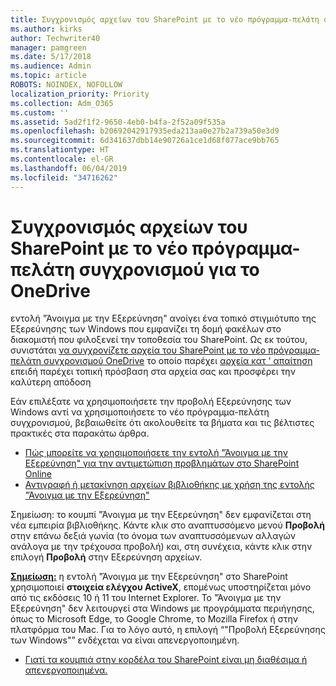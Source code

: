 ```yaml
---
title: Συγχρονισμός αρχείων του SharePoint με το νέο πρόγραμμα-πελάτη συγχρονισμού για το OneDrive
ms.author: kirks
author: Techwriter40
manager: pamgreen
ms.date: 5/17/2018
ms.audience: Admin
ms.topic: article
ROBOTS: NOINDEX, NOFOLLOW
localization_priority: Priority
ms.collection: Adm_O365
ms.custom: ''
ms.assetid: 5ad2f1f2-9650-4eb0-b4fa-2f52a09f535a
ms.openlocfilehash: b20692042917935eda213aa0e27b2a739a50e3d9
ms.sourcegitcommit: 6d341637dbb14e90726a1ce1d68f077ace9bb765
ms.translationtype: HT
ms.contentlocale: el-GR
ms.lasthandoff: 06/04/2019
ms.locfileid: "34716262"
---
```

# <a name="sync-sharepoint-files-with-the-new-onedrive-sync-client"></a>Συγχρονισμός αρχείων του SharePoint με το νέο πρόγραμμα-πελάτη συγχρονισμού για το OneDrive

<p>
  <span style="mso-bidi-font-family: Calibri; mso-bidi-theme-font: minor-latin;">εντολή "Άνοιγμα με την Εξερεύνηση" ανοίγει ένα τοπικό στιγμιότυπο της Εξερεύνησης των Windows που εμφανίζει τη δομή φακέλων στο διακομιστή που φιλοξενεί την τοποθεσία του SharePoint. Ως εκ τούτου, συνιστάται <a href="https://support.office.com/el-GR/article/sync-sharepoint-files-with-the-new-onedrive-sync-client-6de9ede8-5b6e-4503-80b2-6190f3354a88">να συγχρονίζετε αρχεία του SharePoint με το νέο πρόγραμμα-πελάτη συγχρονισμού OneDrive</a> το οποίο παρέχει <a href="https://support.office.com/el-GR/article/learn-about-onedrive-files-on-demand-0e6860d3-d9f3-4971-b321-7092438fb38e">αρχεία κατ ' απαίτηση</a> επειδή παρέχει τοπική πρόσβαση στα αρχεία σας και προσφέρει την καλύτερη απόδοση</span></p> <p><span style="mso-bidi-font-family: Calibri; mso-bidi-theme-font: minor-latin;">Εάν επιλέξατε να χρησιμοποιήσετε την προβολή Εξερεύνησης των Windows αντί να χρησιμοποιήσετε το νέο πρόγραμμα-πελάτη συγχρονισμού, βεβαιωθείτε ότι ακολουθείτε τα βήματα και τις βέλτιστες πρακτικές στα παρακάτω άρθρα.</span></p> <ul> <li>
  <span style="mso-bidi-font-family: Calibri; mso-bidi-theme-font: minor-latin;">
  <a href="https://support.office.com/el-GR/article/How-to-use-the-Open-with-Explorer-command-to-troubleshoot-issues-in-SharePoint-Online-87155331-0c92-4224-a4c1-da5c21c4ade4">Πώς μπορείτε να χρησιμοποιήσετε την εντολή "Άνοιγμα με την Εξερεύνηση" για την αντιμετώπιση προβλημάτων στο SharePoint Online</a></span></li> <li>
  <span style="mso-bidi-font-family: Calibri; mso-bidi-theme-font: minor-latin;">
  <a href="https://support.office.com/el-GR/article/copy-or-move-library-files-by-using-open-with-explorer-aaee7bfb-e2a1-42ee-8fc0-bcc0754f04d2">Αντιγραφή ή μετακίνηση αρχείων βιβλιοθήκης με χρήση της εντολής "Άνοιγμα με την Εξερεύνηση"</a></span></li> </ul> <p>Σημείωση:</strong><span style="mso-bidi-font-family: Calibri; mso-bidi-theme-font: minor-latin;"> το κουμπί "Άνοιγμα με την Εξερεύνηση" δεν εμφανίζεται στη νέα εμπειρία βιβλιοθήκης. Κάντε κλικ στο αναπτυσσόμενο μενού <strong>Προβολή</strong> στην επάνω δεξιά γωνία (το όνομα των αναπτυσσόμενων αλλαγών ανάλογα με την τρέχουσα προβολή) και, στη συνέχεια, κάντε κλικ στην επιλογή <strong>Προβολή</strong> στην Εξερεύνηση αρχείων.</span></p> <p><strong style="mso-bidi-font-weight: normal;"><u><span style="mso-bidi-font-family: Calibri; mso-bidi-theme-font: minor-latin;">Σημείωση:</span></u></strong><span style="mso-bidi-font-family: Calibri; mso-bidi-theme-font: minor-latin;"> η εντολή "Άνοιγμα με την Εξερεύνηση" στο SharePoint χρησιμοποιεί <strong>στοιχεία ελέγχου ActiveX</strong>, επομένως υποστηρίζεται μόνο από τις εκδόσεις 10 ή 11 του Internet Explorer. Το "Άνοιγμα με την Εξερεύνηση" δεν λειτουργεί στα Windows με προγράμματα περιήγησης, όπως το Microsoft Edge, το Google Chrome, το Mozilla Firefox ή στην πλατφόρμα του Mac. Για το λόγο αυτό, η επιλογή &ldquo;"Προβολή Εξερεύνησης των Windows"&rdquo; ενδέχεται να είναι απενεργοποιημένη.</span></p> <ul> <li>
  <span style="mso-bidi-font-family: Calibri; mso-bidi-theme-font: minor-latin;">
  <a href="https://support.office.com/el-GR/article/Why-SharePoint-ribbon-buttons-are-unavailable-48b0939a-2efb-4e79-b5e8-b2c4cb5d04ca">Γιατί τα κουμπιά στην κορδέλα του SharePoint είναι μη διαθέσιμα ή απενεργοποιημένα.</a></span></li> </ul> <p>&nbsp;</p>

  


